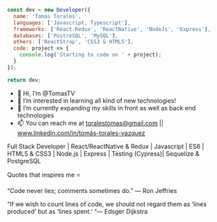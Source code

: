 ``` javascript 
const dev = new Developer({
  name: 'Tomas Torales',
  languages: ['Javascript, Typescript'],
  frameworks: ['React-Redux', 'ReactNative', 'NodeJs', 'Express'],
  databases: ['PostreSQL', 'MySQL'],
  others: ['ReactStrap', 'CSS3 & HTML5'],
  code: project => {
    console.log('Starting to code on ' + project);
  }
});

return dev;
```

- 👋 Hi, I’m @TomasTV
- 👀 I’m interested in learning all kind of new technologies!
- 🌱 I’m currently expanding my skills in front as well as back end technologies
- 📫 You can reach me at toralestomas@gmail.com || www.linkedin.com/in/tomás-torales-vazquez

Full Stack Developer | React/ReactNative & Redux | Javascript | ES6 | HTML5 & CSS3 | Node.js | Express | Testing (Cypress)| Sequelize & PostgreSQL

Quotes that inspires me ⭐

“Code never lies; comments sometimes do.” 
— Ron Jeffries

“If we wish to count lines of code, we should not regard them as ‘lines produced’ but as ‘lines spent.’ 
“— Edsger Dijkstra
<!---
TomasTV/TomasTV is a ✨ special ✨ repository because its `README.md` (this file) appears on your GitHub profile.
You can click the Preview link to take a look at your changes.
--->
